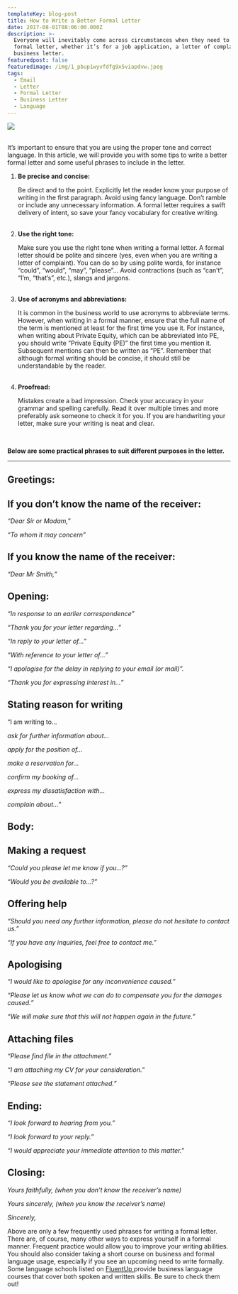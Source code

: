 ```yaml
---
templateKey: blog-post
title: How to Write a Better Formal Letter
date: 2017-08-01T08:06:00.000Z
description: >-
  Everyone will inevitably come across circumstances when they need to write a
  formal letter, whether it’s for a job application, a letter of complaint or a
  business letter. 
featuredpost: false
featuredimage: /img/1_pbup1wyvfdfg9x5viapdvw.jpeg
tags:
  - Email
  - Letter
  - Formal Letter
  - Business Letter
  - Language
---
```

![](/img/1_pbup1wyvfdfg9x5viapdvw.jpeg)

<br>It’s important to ensure that you are using the proper tone and correct language. In this article, we will provide you with some tips to write a better formal letter and some useful phrases to include in the letter.

1. **Be precise and concise:**<p>Be direct and to the point. Explicitly let the reader know your purpose of writing in the first paragraph. Avoid using fancy language. Don’t ramble or include any unnecessary information. A formal letter requires a swift delivery of intent, so save your fancy vocabulary for creative writing.</p><br>
2. **Use the right tone:**<p>Make sure you use the right tone when writing a formal letter. A formal letter should be polite and sincere (yes, even when you are writing a letter of complaint). You can do so by using polite words, for instance “could”, “would”, “may”, “please”… Avoid contractions (such as “can’t”, “I’m, “that’s”, etc.), slangs and jargons.</p><br>
3. **Use of acronyms and abbreviations:**<p>It is common in the business world to use acronyms to abbreviate terms. However, when writing in a formal manner, ensure that the full name of the term is mentioned at least for the first time you use it. For instance, when writing about Private Equity, which can be abbreviated into PE, you should write “Private Equity (PE)” the first time you mention it. Subsequent mentions can then be written as “PE”. Remember that although formal writing should be concise, it should still be understandable by the reader.</p><br>
4. **Proofread:**<p>Mistakes create a bad impression. Check your accuracy in your grammar and spelling carefully. Read it over multiple times and more preferably ask someone to check it for you. If you are handwriting your letter, make sure your writing is neat and clear.</p><br>

**Below are some practical phrases to suit different purposes in the letter.**

****

## Greetings:

## If you don’t know the name of the receiver:

_“Dear Sir or Madam,”_

_“To whom it may concern”_



## If you know the name of the receiver:

_“Dear Mr Smith,”_



## Opening:

_“In response to an earlier correspondence”_

_“Thank you for your letter regarding…”_

_“In reply to your letter of…”_

_“With reference to your letter of…”_

_“I apologise for the delay in replying to your email (or mail)”._

_“Thank you for expressing interest in…”_



## Stating reason for writing

“I am writing to…

_ask for further information about…_

_apply for the position of…_

_make a reservation for…_

_confirm my booking of…_

_express my dissatisfaction with…_

_complain about…”_



## Body:

## Making a request

_“Could you please let me know if you…?”_



_“Would you be available to…?”_



## Offering help

_“Should you need any further information, please do not hesitate to contact us.”_



_“If you have any inquiries, feel free to contact me.”_



## Apologising

_“I would like to apologise for any inconvenience caused.”_



_“Please let us know what we can do to compensate you for the damages caused.”_



_“We will make sure that this will not happen again in the future.”_



## Attaching files

_“Please find file in the attachment.”_



_“I am attaching my CV for your consideration.”_



_“Please see the statement attached.”_



## Ending:

_“I look forward to hearing from you.”_



_“I look forward to your reply.”_



_“I would appreciate your immediate attention to this matter.”_



## Closing:

_Yours faithfully, (when you don’t know the receiver’s name)_



_Yours sincerely, (when you know the receiver’s name)_



_Sincerely,_



Above are only a few frequently used phrases for writing a formal letter. There are, of course, many other ways to express yourself in a formal manner. Frequent practice would allow you to improve your writing abilities. You should also consider taking a short course on business and formal language usage, especially if you see an upcoming need to write formally. Some language schools listed on [FluentUp ](https://fluentup.com/)provide business language courses that cover both spoken and written skills. Be sure to check them out!
